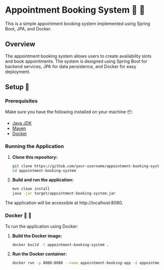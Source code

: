 
<!---
nergizun/nergizun is a ✨ special ✨ repository because its `README.md` (this file) appears on your GitHub profile.
You can click the Preview link to take a look at your changes.
--->


# Appointment Booking System 📅 📌 

This is a simple appointment booking system implemented using Spring Boot, JPA, and Docker.

## Overview

The appointment booking system allows users to create availability slots and book appointments. The system is designed using Spring Boot for backend services, JPA for data persistence, and Docker for easy deployment.

## Setup 🔧

### Prerequisites

Make sure you have the following installed on your machine 📦:

- [Java JDK](https://www.oracle.com/java/technologies/javase-downloads.html)
- [Maven](https://maven.apache.org/download.cgi)
- [Docker](https://www.docker.com/get-started)

### Running the Application

1. **Clone this repository:**

   ```bash
   git clone https://github.com/your-username/appointment-booking-system.git
   cd appointment-booking-system
2. **Build and run the application:**

   ```bash
   mvn clean install
   java -jar target/appointment-booking-system.jar

The application will be accessible at http://localhost:8080.

### Docker 🐳 🚢
To run the application using Docker:
1. **Build the Docker image:**
   ```bash
   docker build -t appointment-booking-system .

2. **Run the Docker container:**
   ```bash
   docker run -p 8080:8080 --name appointment-booking-app -d appointment-booking-system





